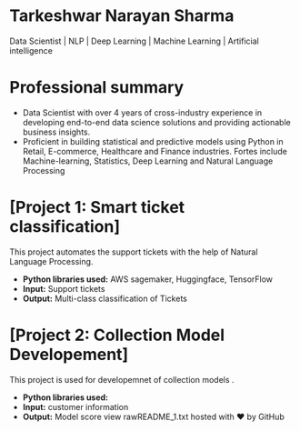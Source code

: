 
# Tarkeshwar Narayan Sharma
Data Scientist | NLP | Deep Learning | Machine Learning | Artificial intelligence

# Professional summary
* Data Scientist with over 4 years of cross-industry experience in developing end-to-end data science solutions and providing actionable business insights.
* Proficient in building statistical and predictive models using Python in Retail, E-commerce, Healthcare and Finance industries. Fortes include Machine-learning, Statistics, Deep Learning and Natural Language Processing

# [Project 1: Smart ticket classification]

This project automates the support tickets with the help of Natural Language Processing.
* **Python libraries used:** AWS sagemaker, Huggingface, TensorFlow
* **Input:** Support tickets
* **Output:** Multi-class classification of Tickets

# [Project 2: Collection Model Developement]

This project is used for developemnet of collection models .
* **Python libraries used:** 
* **Input:** customer information
* **Output:** Model score
view rawREADME_1.txt hosted with ❤ by GitHub
